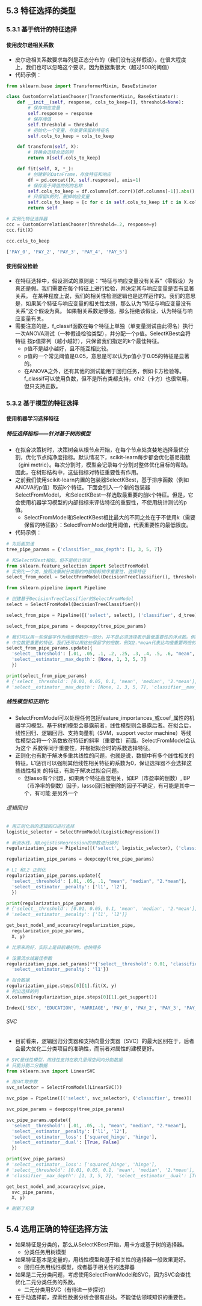 ## 5.3 特征选择的类型
### 5.3.1 基于统计的特征选择
#### 使用皮尔逊相关系数
* 皮尔逊相关系数要求每列是正态分布的（我们没有这样假设）。在很大程度上，我们也可以忽略这个要求，因为数据集很大（超过500的阈值）
* 代码示例：
```python
from sklearn.base import TransformerMixin, BaseEstimator

class CustomCorrelationChooser(TransformerMixin, BaseEstimator):
    def __init__(self, response, cols_to_keep=[], threshold=None):
        # 保存响应变量
        self.response = response
        # 保存阈值
        self.threshold = threshold
        # 初始化一个变量，存放要保留的特征名
        self.cols_to_keep = cols_to_keep

    def transform(self, X):
        # 转换会选择合适的列
        return X[self.cols_to_keep]

    def fit(self, X, *_):
        # 创建新的DataFrame，存放特征和响应
        df = pd.concat([X, self.response], axis=1)
        # 保存高于阈值的列的名称
        self.cols_to_keep = df.columns[df.corr()[df.columns[-1]].abs() > self.threshold]
        # 只保留X的列，删掉响应变量
        self.cols_to_keep = [c for c in self.cols_to_keep if c in X.columns]
        return self

# 实例化特征选择器
ccc = CustomCorrelationChooser(threshold=.2, response=y)
ccc.fit(X)

ccc.cols_to_keep

['PAY_0', 'PAY_2', 'PAY_3', 'PAY_4', 'PAY_5']
```
#### 使用假设检验
* 在特征选择中，假设测试的原则是：“特征与响应变量没有关系”（零假设）为真还是假。我们需要在每个特征上进行检验，并决定其与响应变量是否有显著关系。
在某种程度上说，我们的相关性检测逻辑也是这样运作的。我们的意思是，如果某个特征与响应变量的相关性太弱，那么认为“特征与响应变量没有关系”这个假设为真。
如果相关系数足够强，那么拒绝该假设，认为特征与响应变量有关。
* 需要注意的是，f_classif函数在每个特征上单独（单变量测试由此得名）执行一次ANOVA测试（一种假设检验类型），并分配一个p值。SelectKBest会将特征
按p值排列（越小越好），只保留我们指定的k个最佳特征。
    + p值不是越小越好，且不能互相比较。
    + p值的一个常见阈值是0.05，意思是可以认为p值小于0.05的特征是显著的。
    + 在ANOVA之外，还有其他的测试能用于回归任务，例如卡方检验等。f_classif可以使用负数，但不是所有类都支持，chi2（卡方）也很常用，但只支持正数。
### 5.3.2 基于模型的特征选择
#### 使用机器学习选择特征
##### 特征选择指标——针对基于树的模型
* 在拟合决策树时，决策树会从根节点开始，在每个节点处贪婪地选择最优分割，优化节点纯净度指标。默认情况下，scikit-learn每步都会优化基尼指数
（gini metric）。每次分割时，模型会记录每个分割对整体优化目标的帮助。因此，在树形结构中，这些指标对特征重要性有作用。
* 之前我们使用scikit-learn内置的包装器SelectKBest，基于排序函数（例如ANOVA的p值）取前k个特征。下面会引入一个新的包装器SelectFromModel，
和SelectKBest一样选取最重要的前k个特征。但是，它会使用机器学习模型的内部指标来评估特征的重要性，不使用统计测试的p值。
    + SelectFromModel和SelectKBest相比最大的不同之处在于不使用k（需要保留的特征数）：SelectFromModel使用阈值，代表重要性的最低限度。
* 代码示例：
```python
# 为后面加速
tree_pipe_params = {'classifier__max_depth': [1, 3, 5, 7]}

# 和SelectKBest相似，但不是统计测试
from sklearn.feature_selection import SelectFromModel
# 实例化一个类，按照决策树分类器的内部指标排序重要性，选择特征
select_from_model = SelectFromModel(DecisionTreeClassifier(), threshold=.05)

from sklearn.pipeline import Pipeline

# 创建基于DecisionTreeClassifier的SelectFromModel
select = SelectFromModel(DecisionTreeClassifier())

select_from_pipe = Pipeline([('select', select), ('classifier', d_tree)])

select_from_pipe_params = deepcopy(tree_pipe_params)

# 我们可以用一些保留字作为阈值参数的一部分，并不是必须选择表示最低重要性的浮点数。例如，mean的阈值只选择比均值更重要的特征，median的阈值只选择比
# 中位数更重要的特征。我们还可以用这些保留字的倍数，例如2.*mean代表比均值重要两倍的特征。
select_from_pipe_params.update({
  'select__threshold': [.01, .05, .1, .2, .25, .3, .4, .5, .6, "mean", "median", "2.*mean"],
  'select__estimator__max_depth': [None, 1, 3, 5, 7]
  })

print(select_from_pipe_params)   
# {'select__threshold': [0.01, 0.05, 0.1, 'mean', 'median', '2.*mean'], 
# 'select__estimator__max_depth': [None, 1, 3, 5, 7], 'classifier__max_depth': [1, 3, 5, 7]}
```
##### 线性模型和正则化
* SelectFromModel可以处理任何包括feature_importances_或coef_属性的机器学习模型。基于树的模型会暴露前者，线性模型则会暴露后者。在拟合后，
线性回归、逻辑回归、支持向量机（SVM，support vector machine）等线性模型会将一个系数放在特征的斜率（重要性）前面。SelectFromModel会认为这个
系数等同于重要性，并根据拟合时的系数选择特征。
* 正则化也有助于解决多重共线性的问题，也就是说，数据中有多个线性相关的特征。L1惩罚可以强制其他线性相关特征的系数为0，保证选择器不会选择这些线性相关
的特征，有助于解决过拟合问题。
    + 但lasso有个问题，如果两个特征高度相关，如EP（市盈率的倒数）, BP（市净率的倒数）因子，lasso回归被删除的因子不确定，有可能是其中一个，有可能
    是另外一个
###### 逻辑回归
```python
# 用正则化后的逻辑回归进行选择
logistic_selector = SelectFromModel(LogisticRegression())

# 新流水线，用LogistisRegression的参数进行排列
regularization_pipe = Pipeline([('select', logistic_selector), ('classifier', tree)])

regularization_pipe_params = deepcopy(tree_pipe_params)

# L1 和L2 正则化
regularization_pipe_params.update({
  'select__threshold': [.01, .05, .1, "mean", "median", "2.*mean"],
  'select__estimator__penalty': ['l1', 'l2'],
  })

print(regularization_pipe_params)  
# {'select__threshold': [0.01, 0.05, 0.1, 'mean', 'median', '2.*mean'], 'classifier__max_depth': [1, 3, 5, 7], 
# 'select__estimator__penalty': ['l1', 'l2']}

get_best_model_and_accuracy(regularization_pipe,
  regularization_pipe_params,
  X, y)

# 比原来的好，实际上是目前最好的，也快得多

# 设置流水线最佳参数
regularization_pipe.set_params(**{'select__threshold': 0.01, 'classifier__max_depth': 5,
  'select__estimator__penalty': 'l1'})

# 拟合数据
regularization_pipe.steps[0][1].fit(X, y)
# 列出选择的列
X.columns[regularization_pipe.steps[0][1].get_support()]

Index(['SEX', 'EDUCATION', 'MARRIAGE', 'PAY_0', 'PAY_2', 'PAY_3', 'PAY_4', 'PAY_5'], dtype='object')
```
###### SVC
* 目前看来，逻辑回归分类器和支持向量分类器（SVC）的最大区别在于，后者会最大优化二分类项目的准确性，而前者对属性的建模更好。
```python
# SVC是线性模型，用线性支持在欧几里得空间内分割数据
# 只能分割二分数据
from sklearn.svm import LinearSVC

# 用SVC取参数
svc_selector = SelectFromModel(LinearSVC())

svc_pipe = Pipeline([('select', svc_selector), ('classifier', tree)])

svc_pipe_params = deepcopy(tree_pipe_params)

svc_pipe_params.update({
  'select__threshold': [.01, .05, .1, "mean", "median", "2.*mean"],
  'select__estimator__penalty': ['l1', 'l2'],
  'select__estimator__loss': ['squared_hinge', 'hinge'],
  'select__estimator__dual': [True, False]
  })

print(svc_pipe_params)   
# 'select__estimator__loss': ['squared_hinge', 'hinge'], 
# 'select__threshold': [0.01, 0.05, 0.1, 'mean', 'median', '2.*mean'], 'select__estimator__penalty': ['l1', 'l2'], 
# 'classifier__max_depth': [1, 3, 5, 7], 'select__estimator__dual': [True, False]}

get_best_model_and_accuracy(svc_pipe,
  svc_pipe_params,
  X, y)

# 刷新了纪录
```
## 5.4 选用正确的特征选择方法
* 如果特征是分类的，那么从SelectKBest开始，用卡方或基于树的选择器。
    - 分类任务用树模型
* 如果特征基本是定量的，用线性模型和基于相关性的选择器一般效果更好。
    - 回归任务用线性模型，或者基于相关性的选择器
* 如果是二元分类问题，考虑使用SelectFromModel和SVC，因为SVC会查找优化二元分类任务的系数。
    - 二元分类用SVC（有待进一步探讨）
* 在手动选择前，探索性数据分析会很有益处。不能低估领域知识的重要性。
